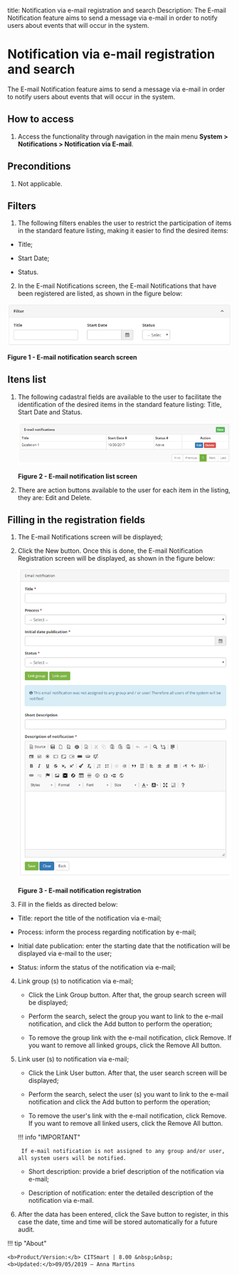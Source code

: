 title: Notification via e-mail registration and search
Description: The E-mail Notification feature aims to send a message via e-mail in order to notify users about events that will occur in the system.

# Notification via e-mail registration and search

The E-mail Notification feature aims to send a message via e-mail in order to notify users about events that will occur in the system.

How to access
-----------

1.  Access the functionality through navigation in the main menu **System > Notifications > Notification via E-mail**.

Preconditions
------------

1.  Not applicable.

Filters
-------

1.  The following filters enables the user to restrict the participation of items in the standard feature listing, making it easier to find the desired items:

  - Title;

  - Start Date;

  - Status.

2. In the E-mail Notifications screen, the E-mail Notifications that have been registered are listed, as shown in the figure below:

![figure](images/notification-1.png)

**Figure 1 - E-mail notification search screen**

Itens list
----------------

1.  The following cadastral fields are available to the user to facilitate the identification of the desired items in the standard feature listing: Title, Start Date and Status.

    ![figure](images/notification-2.png)

    **Figure 2 - E-mail notification list screen**

2.  There are action buttons available to the user for each item in the listing, they are: Edit and Delete.


Filling in the registration fields
----------------------------------

1. The E-mail Notifications screen will be displayed;

2. Click the New button. Once this is done, the E-mail Notification Registration screen will be displayed, as shown in the figure below:

   ![figure](images/notification-3.png)
   
   **Figure 3 - E-mail notification registration**

3.  Fill in the fields as directed below:

   - Title: report the title of the notification via e-mail;
   
   - Process: inform the process regarding notification by e-mail;
   
   - Initial date publication: enter the starting date that the notification will be displayed via e-mail to the user;
   
   - Status: inform the status of the notification via e-mail;

4. Link group (s) to notification via e-mail;

   
   - Click the Link Group button. After that, the group search screen will be displayed;
   
   - Perform the search, select the group you want to link to the e-mail notification, and click the Add button to perform the operation;
   
   - To remove the group link with the e-mail notification, click Remove. If you want to remove all linked groups, click the Remove All button.

5. Link user (s) to notification via e-mail;

   - Click the Link User button. After that, the user search screen will be displayed;
   
   - Perform the search, select the user (s) you want to link to the e-mail notification and click the Add button to perform the operation;
   
   - To remove the user's link with the e-mail notification, click Remove. If you want to remove all linked users, click the Remove All button.
   
   !!! info "IMPORTANT"

        If e-mail notification is not assigned to any group and/or user, all system users will be notified.

   - Short description: provide a brief description of the notification via e-mail;
   
   - Description of notification: enter the detailed description of the notification via e-mail.

6. After the data has been entered, click the Save button to register, in this case the date, time and time will be stored automatically for a future audit.

!!! tip "About"

    <b>Product/Version:</b> CITSmart | 8.00 &nbsp;&nbsp;
    <b>Updated:</b>09/05/2019 – Anna Martins
